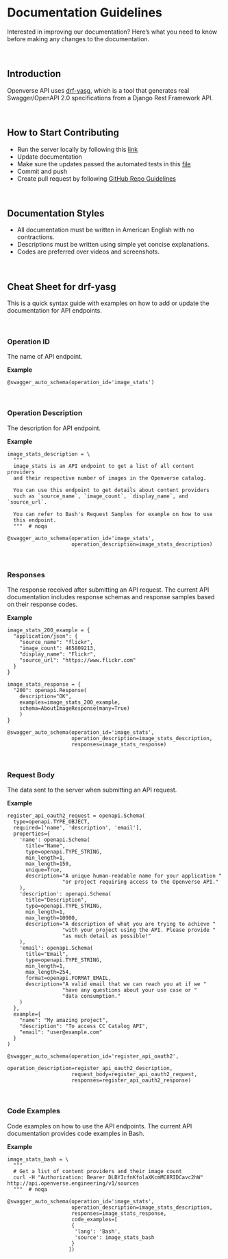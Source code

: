 # Documentation Guidelines

Interested in improving our documentation? Here’s what you need to know before making any changes to the documentation.

<br/>

## Introduction

Openverse API uses [drf-yasg](https://github.com/axnsan12/drf-yasg), which is a tool that generates real Swagger/OpenAPI 2.0 specifications from a Django Rest Framework API.

<br/>

## How to Start Contributing

- Run the server locally by following this [link](https://github.com/WordPress/openverse-api#running-the-server-locally)
- Update documentation
- Make sure the updates passed the automated tests in this [file](https://github.com/WordPress/openverse-api/blob/master/.github/workflows/integration-tests.yml)
- Commit and push
- Create pull request by following [GitHub Repo Guidelines](https://opensource.creativecommons.org/contributing-code/github-repo-guidelines/)

<br/>

## Documentation Styles

- All documentation must be written in American English with no contractions.
- Descriptions must be written using simple yet concise explanations.
- Codes are preferred over videos and screenshots.

<br/>

## Cheat Sheet for drf-yasg

This is a quick syntax guide with examples on how to add or update the documentation for API endpoints.

<br/>

### Operation ID

The name of API endpoint.

**Example**

```
@swagger_auto_schema(operation_id='image_stats')
```

<br/>

### Operation Description

The description for API endpoint.

**Example**

```
image_stats_description = \
  """
  image_stats is an API endpoint to get a list of all content providers
  and their respective number of images in the Openverse catalog.

  You can use this endpoint to get details about content providers
  such as `source_name`, `image_count`, `display_name`, and `source_url`.

  You can refer to Bash's Request Samples for example on how to use
  this endpoint.
  """  # noqa

@swagger_auto_schema(operation_id='image_stats',
                     operation_description=image_stats_description)
```

<br/>

### Responses

The response received after submitting an API request. The current API documentation includes response schemas and response samples based on their response codes.

**Example**

```
image_stats_200_example = {
  "application/json": {
    "source_name": "flickr",
    "image_count": 465809213,
    "display_name": "Flickr",
    "source_url": "https://www.flickr.com"
  }
}

image_stats_response = {
  "200": openapi.Response(
    description="OK",
    examples=image_stats_200_example,
    schema=AboutImageResponse(many=True)
    )
}

@swagger_auto_schema(operation_id='image_stats',
                     operation_description=image_stats_description,
                     responses=image_stats_response)
```

<br/>

### Request Body

The data sent to the server when submitting an API request.

**Example**

```
register_api_oauth2_request = openapi.Schema(
  type=openapi.TYPE_OBJECT,
  required=['name', 'description', 'email'],
  properties={
    'name': openapi.Schema(
      title="Name",
      type=openapi.TYPE_STRING,
      min_length=1,
      max_length=150,
      unique=True,
      description="A unique human-readable name for your application "
                  "or project requiring access to the Openverse API."
    ),
    'description': openapi.Schema(
      title="Description",
      type=openapi.TYPE_STRING,
      min_length=1,
      max_length=10000,
      description="A description of what you are trying to achieve "
                  "with your project using the API. Please provide "
                  "as much detail as possible!"
    ),
    'email': openapi.Schema(
      title="Email",
      type=openapi.TYPE_STRING,
      min_length=1,
      max_length=254,
      format=openapi.FORMAT_EMAIL,
      description="A valid email that we can reach you at if we "
                  "have any questions about your use case or "
                  "data consumption."
    )
  },
  example={
    "name": "My amazing project",
    "description": "To access CC Catalog API",
    "email": "user@example.com"
  }
)

@swagger_auto_schema(operation_id='register_api_oauth2',
                     operation_description=register_api_oauth2_description,
                     request_body=register_api_oauth2_request,
                     responses=register_api_oauth2_response)
```

<br/>

### Code Examples

Code examples on how to use the API endpoints. The current API documentation provides code examples in Bash.

**Example**

```
image_stats_bash = \
  """
  # Get a list of content providers and their image count
  curl -H "Authorization: Bearer DLBYIcfnKfolaXKcmMC8RIDCavc2hW" http://api.openverse.engineering/v1/sources
  """  # noqa

@swagger_auto_schema(operation_id='image_stats',
                     operation_description=image_stats_description,
                     responses=image_stats_response,
                     code_examples=[
                     {
                      'lang': 'Bash',
                      'source': image_stats_bash
                     }
                    ])
```
